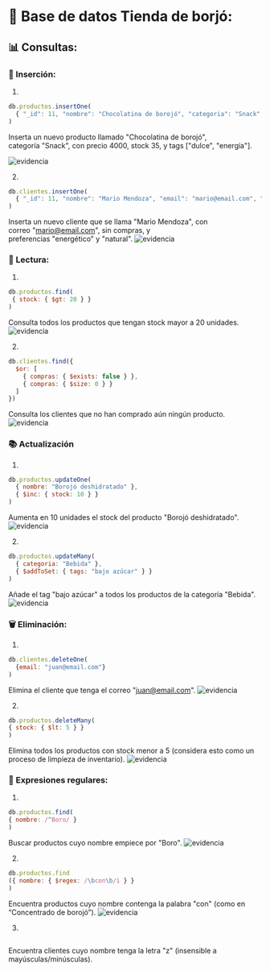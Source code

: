 # 🧆 Base de datos Tienda de borjó:

## 📊 Consultas:

### 📒 Inserción:
1.
``` js
db.productos.insertOne(
  { "_id": 11, "nombre": "Chocolatina de borojó", "categoria": "Snack", "precio": 4000, "stock": 35, "tags": ["dulce", "energía"] }
)
```
Inserta un nuevo producto llamado "Chocolatina de borojó", categoría "Snack", con precio 4000, stock 35, y tags ["dulce", "energía"].

![evidencia](evidencias/Captura%20de%20pantalla%202025-06-21%20175346.png)


2. 
```js
db.clientes.insertOne(
  { "_id": 11, "nombre": "Mario Mendoza", "email": "mario@email.com", "compras": [], "preferencias": ["energético", "natural"] }
)
```
Inserta un nuevo cliente que se llama "Mario Mendoza", con correo "mario@email.com", sin compras, y preferencias "energético" y "natural".
![evidencia](evidencias/Captura%20de%20pantalla%202025-06-21%20180027.png)




### 📑 Lectura:

1.
```js
db.productos.find(
 { stock: { $gt: 20 } }
)
```
Consulta todos los productos que tengan stock mayor a 20 unidades.
![evidencia](evidencias/Captura%20de%20pantalla%202025-06-21%20185332.png)

2.
```js
db.clientes.find({
  $or: [
    { compras: { $exists: false } },
    { compras: { $size: 0 } }
  ]
})
```
Consulta los clientes que no han comprado aún ningún producto.
![evidencia](evidencias/Captura%20de%20pantalla%202025-06-21%20185913.png)




### 📚 Actualización 

1.
```js
db.productos.updateOne(
  { nombre: "Borojó deshidratado" },
  { $inc: { stock: 10 } }
)
```
Aumenta en 10 unidades el stock del producto "Borojó deshidratado".
![evidencia](evidencias/Captura%20de%20pantalla%202025-06-21%20190305.png)

2.
```js
db.productos.updateMany(
  { categoria: "Bebida" },
  { $addToSet: { tags: "bajo azúcar" } }
)
```
Añade el tag "bajo azúcar" a todos los productos de la categoría "Bebida".
![evidencia](evidencias/Captura%20de%20pantalla%202025-06-21%20190723.png)




### 🗑️ Eliminación:

1.
```js
db.clientes.deleteOne(
  {email: "juan@email.com"}
)
```
Elimina el cliente que tenga el correo "juan@email.com".
![evidencia](evidencias/Captura%20de%20pantalla%202025-06-21%20192200.png)

2.
```js
db.productos.deleteMany(
{ stock: { $lt: 5 } }
)
```
Elimina todos los productos con stock menor a 5 (considera esto como un proceso de limpieza de inventario).
![evidencia](evidencias/Captura%20de%20pantalla%202025-06-21%20192443.png)




### 📠 Expresiones regulares:

1.
```js
db.productos.find(
{ nombre: /^Boro/ }
)
```
Buscar productos cuyo nombre empiece por "Boro".
![evidencia](evidencias/Captura%20de%20pantalla%202025-06-21%20192746.png)

2.
```js
db.productos.find
({ nombre: { $regex: /\bcon\b/i } }
)
```
Encuentra productos cuyo nombre contenga la palabra "con" (como en “Concentrado de borojó”).
![evidencia](evidencias/Captura%20de%20pantalla%202025-06-21%20194057.png)

3.
```js

```
Encuentra clientes cuyo nombre tenga la letra "z" (insensible a mayúsculas/minúsculas).




